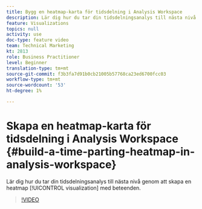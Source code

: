 ```yaml
---
title: Bygg en heatmap-karta för tidsdelning i Analysis Workspace
description: Lär dig hur du tar din tidsdelningsanalys till nästa nivå genom att skapa en heatmap-visualisering av beteenden.
feature: Visualizations
topics: null
activity: use
doc-type: feature video
team: Technical Marketing
kt: 2813
role: Business Practitioner
level: Beginner
translation-type: tm+mt
source-git-commit: f3b3fa7d91b0cb21005b57768ca23ed6700fcc03
workflow-type: tm+mt
source-wordcount: '53'
ht-degree: 1%

---
```



# Skapa en heatmap-karta för tidsdelning i Analysis Workspace {#build-a-time-parting-heatmap-in-analysis-workspace}

Lär dig hur du tar din tidsdelningsanalys till nästa nivå genom att skapa en heatmap [!UICONTROL visualization] med beteenden.

>[!VIDEO](https://video.tv.adobe.com/v/26991/?quality=12)
